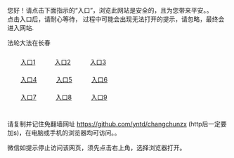您好！请点击下面指示的“入口”，浏览此网站是安全的，且为您带来平安。。 <br/>
点击入口后，请耐心等待， 过程中可能会出现无法打开的提示，请忽略，最终会进入网站. </br>

法轮大法在长春<br/>
<div style="padding:10px"><a style="margin:20px" target="_blank" href="https://dhe389u02wtbf.cloudfront.net/2Qpsp?rukdxs" id="ccLink1" rel="nofollow">入口1</a> <a target="_blank" style="margin:20px" href="https://d8wnz51s6ojn8.cloudfront.net/2Qpsp?mfedx" id="ccLink2" rel="nofollow">入口2</a> <a style="margin:20px" target="_blank" href="https://d21zrgy8arh16s.cloudfront.net/2Qpsp?trfajznf" id="ccLink3" rel="nofollow">入口3</a></div>

<div style="padding:10px" ><a style="margin:20px" target="_blank" href="https://dhe389u02wtbf.cloudfront.net/2Qpsp?rukdxs" id="ccLink4" rel="nofollow">入口4</a> <a style="margin:20px" href="https://d8wnz51s6ojn8.cloudfront.net/2Qpsp?mfedx" target="_blank" id="ccLink5" rel="nofollow">入口5</a> <a style="margin:20px" href="https://d21zrgy8arh16s.cloudfront.net/2Qpsp?trfajznf" target="_blank" id="ccLink6" rel="nofollow">入口6</a></div>

<div style="padding:10px"><a style="margin:20px" target="_blank" href="https://dhe389u02wtbf.cloudfront.net/2Qpsp?rukdxs" id="ccLink7" rel="nofollow">入口7</a> <a style="margin:20px" href="https://d8wnz51s6ojn8.cloudfront.net/2Qpsp?mfedx" target="_blank" id="ccLink8" rel="nofollow">入口8</a> <a style="margin:20px" target="_blank" href="https://d21zrgy8arh16s.cloudfront.net/2Qpsp?trfajznf" id="ccLink9" rel="nofollow">入口9</a></div>

<br/>



请复制并记住免翻墙网址 https://github.com/yntd/changchunzx (http后一定要加s)，在电脑或手机的浏览器均可访问。。<br/>

微信如提示停止访问该网页，须先点击右上角，选择浏览器打开。
